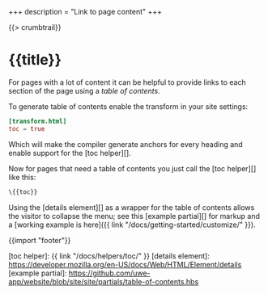 +++
description = "Link to page content"
+++

{{> crumbtrail}}

# {{title}}

For pages with a lot of content it can be helpful to provide links to each section of the page using a *table of contents*.

To generate table of contents enable the transform in your site settings:

```toml
[transform.html]
toc = true
```

Which will make the compiler generate anchors for every heading and enable support for the [toc helper][].

Now for pages that need a table of contents you just call the [toc helper][] like this:

```handlebars
\{{toc}}
```

Using the [details element][] as a wrapper for the table of contents allows the visitor to collapse the menu; see this [example partial][] for markup and a [working example is here]({{ link "/docs/getting-started/customize/" }}).

{{import "footer"}}

[toc helper]: {{ link "/docs/helpers/toc/" }}
[details element]: https://developer.mozilla.org/en-US/docs/Web/HTML/Element/details
[example partial]: https://github.com/uwe-app/website/blob/site/site/partials/table-of-contents.hbs
